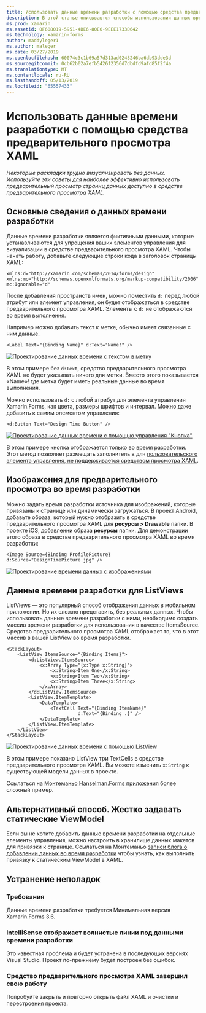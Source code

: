 ```yaml
---
title: Использовать данные времени разработки с помощью средства предварительного просмотра XAML
description: В этой статье описываются способы использования данных времени разработки для отображения макеты массивами данных в средстве предварительного просмотра XAML, не запуская приложение.
ms.prod: xamarin
ms.assetid: 0F608019-5951-4BE6-80E0-9EEE1733D642
ms.technology: xamarin-forms
author: maddyleger1
ms.author: maleger
ms.date: 03/27/2019
ms.openlocfilehash: 60074c3c1b69a57d313ad0243246ba6db93dde3d
ms.sourcegitcommit: 0cb62b02a7efb5426f2356d7dbdfd9afd85f2f4a
ms.translationtype: MT
ms.contentlocale: ru-RU
ms.lasthandoff: 05/13/2019
ms.locfileid: "65557433"
---
```

# <a name="use-design-time-data-with-the-xaml-previewer"></a>Использовать данные времени разработки с помощью средства предварительного просмотра XAML

_Некоторые раскладки трудно визуализировать без данных. Используйте эти советы для наиболее эффективно использовать предварительный просмотр страниц данных доступно в средстве предварительного просмотра XAML._

## <a name="design-time-data-basics"></a>Основные сведения о данных времени разработки

Данные времени разработки является фиктивными данными, которые устанавливаются для упрощения ваших элементов управления для визуализации в средстве предварительного просмотра XAML. Чтобы начать работу, добавьте следующие строки кода в заголовок страницы XAML:

```xaml
xmlns:d="http://xamarin.com/schemas/2014/forms/design"
xmlns:mc="http://schemas.openxmlformats.org/markup-compatibility/2006"
mc:Ignorable="d"
```

После добавления пространств имен, можно поместить `d:` перед любой атрибут или элемент управления, он будет отображаться в средстве предварительного просмотра XAML. Элементы с `d:` не отображаются во время выполнения.

Например можно добавить текст к метке, обычно имеет связанные с ним данные.

```xaml
<Label Text="{Binding Name}" d:Text="Name!" />
```

[![Проектирование данных времени с текстом в метку](xaml-previewer-images/designtimedata-label-sm.png "разработки времени данных с текстом метки")](xaml-previewer-images/designtimedata-label-lg.png#lightbox)

В этом примере без `d:Text`, средство предварительного просмотра XAML не будет указывать ничего для метки. Вместо этого показывается «Name»! где метка будет иметь реальные данные во время выполнения.

Можно использовать `d:` с любой атрибут для элемента управления Xamarin.Forms, как цвета, размеры шрифтов и интервал. Можно даже добавить к самим элементом управления:

```xaml
<d:Button Text="Design Time Button" />
```

[![Проектирование данных времени с помощью управления "Кнопка"](xaml-previewer-images/designtimedata-controls-sm.png "проектирования данных времени с помощью управления \"Кнопка\"")](xaml-previewer-images/designtimedata-controls-lg.png#lightbox)

В этом примере кнопка отображается только во время разработки. Этот метод позволяет размещать заполнитель в для [пользовательского элемента управления, не поддерживается средством просмотра XAML](render-custom-controls.md).

## <a name="preview-images-at-design-time"></a>Изображения для предварительного просмотра во время разработки

Можно задать время разработки источника для изображений, которые привязаны к странице или динамически загружаться. В проект Android, добавьте образа, который нужно отобразить в средстве предварительного просмотра XAML для **ресурсы > Drawable** папки. В проекте iOS, добавлении образа **ресурсы** папки. Для демонстрации этого образа в средстве предварительного просмотра XAML во время разработки:

```xaml
<Image Source={Binding ProfilePicture} d:Source="DesignTimePicture.jpg" />
```
[![Проектирование времени данных с изображениями](xaml-previewer-images/designtimedata-image-sm.png "проектирования данных временных iamges")](xaml-previewer-images/designtimedata-image-lg.png#lightbox)

## <a name="design-time-data-for-listviews"></a>Данные времени разработки для ListViews

ListViews — это популярный способ отображения данных в мобильном приложении. Но их сложно представить, без реальных данных. Чтобы использовать данные времени разработки с ними, необходимо создать массив времени разработки для использования в качестве ItemsSource. Средство предварительного просмотра XAML отображает то, что в этот массив в вашей ListView во время разработки.

```xaml
<StackLayout>
    <ListView ItemsSource="{Binding Items}">
        <d:ListView.ItemsSource>
            <x:Array Type="{x:Type x:String}">
                <x:String>Item One</x:String>
                <x:String>Item Two</x:String>
                <x:String>Item Three</x:String>
            </x:Array>
        </d:ListView.ItemsSource>
        <ListView.ItemTemplate>
            <DataTemplate>
                <TextCell Text="{Binding ItemName}"
                          d:Text="{Binding .}" />
            </DataTemplate>
        </ListView.ItemTemplate>
    </ListView>
</StackLayout>
```

[![Проектирование данных времени с помощью ListView](xaml-previewer-images/designtimedata-itemssource-sm.png "проектирования данных временных ListView")](xaml-previewer-images/designtimedata-itemssource-lg.png#lightbox)

В этом примере показано ListView три TextCells в средстве предварительного просмотра XAML. Вы можете изменить `x:String` к существующей модели данных в проекте.

Ссылаться на [Монтеманьо Hanselman.Forms приложения](https://github.com/jamesmontemagno/Hanselman.Forms/blob/vnext/src/Hanselman/Views/Podcasts/PodcastDetailsPage.xaml#L26-L47) более сложный пример.

## <a name="alternative-hardcode-a-static-viewmodel"></a>Альтернативный способ. Жестко задавать статические ViewModel

Если вы не хотите добавить данные времени разработки на отдельные элементы управления, можно настроить в хранилище данных макетов для привязки к странице. Ссылаться на Монтеманьо [записи блога о добавлении данных во время разработки](http://motzcod.es/post/143702671962/xamarinforms-xaml-previewer-design-time-data) чтобы узнать, как выполнить привязку к статическим ViewModel в XAML.

## <a name="troubleshooting"></a>Устранение неполадок

### <a name="requirements"></a>Требования

Данные времени разработки требуется Минимальная версия Xamarin.Forms 3.6.

### <a name="intellisense-shows-squiggly-lines-under-my-design-time-data"></a>IntelliSense отображает волнистые линии под данными времени разработки

Это известная проблема и будет устранена в последующих версиях Visual Studio. Проект по-прежнему будет построен без ошибок.

### <a name="the-xaml-previewer-stopped-working"></a>Средство предварительного просмотра XAML завершил свою работу

Попробуйте закрыть и повторно открыть файл XAML и очистки и перестроения проекта.
